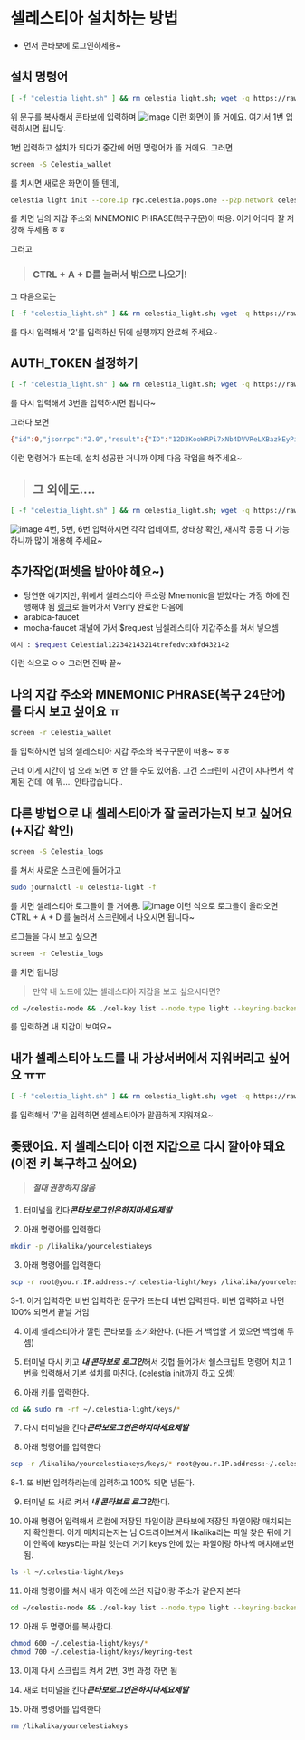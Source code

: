 # 셀레스티아 설치하는 방법

- 먼저 콘타보에 로그인하세용~
## 설치 명령어
```bash
[ -f "celestia_light.sh" ] && rm celestia_light.sh; wget -q https://raw.githubusercontent.com/koinlove/Celestia_light/main/celestia_light.sh && chmod +x celestia_light.sh && ./celestia_light.sh
```
위 문구를 복사해서 콘타보에 입력하며
![image](https://github.com/user-attachments/assets/3c0cadf2-30cd-4b1c-a407-5a03fcff1c12)
이런 화면이 뜰 거에요. 여기서 1번 입력하시면 됩니당.

1번 입력하고 설치가 되다가 중간에 어떤 명령어가 뜰 거에요. 그러면
```bash
screen -S Celestia_wallet
```
를 치시면 새로운 화면이 뜰 텐데,
```bash
celestia light init --core.ip rpc.celestia.pops.one --p2p.network celestia
```
를 치면 님의 지갑 주소와 MNEMONIC PHRASE(복구구문)이 떠용. 이거 어디다 잘 저장해 두세욤 ㅎㅎ

그러고

> ### CTRL + A + D를 눌러서 밖으로 나오기!

그 다음으로는
```bash
[ -f "celestia_light.sh" ] && rm celestia_light.sh; wget -q https://raw.githubusercontent.com/koinlove/Celestia_light/main/celestia_light.sh && chmod +x celestia_light.sh && ./celestia_light.sh
```
를 다시 입력해서 '2'를 입력하신 뒤에 실행까지 완료해 주세요~

## AUTH_TOKEN 설정하기
```bash
[ -f "celestia_light.sh" ] && rm celestia_light.sh; wget -q https://raw.githubusercontent.com/koinlove/Celestia_light/main/celestia_light.sh && chmod +x celestia_light.sh && ./celestia_light.sh
```
를 다시 입력해서 3번을 입력하시면 됩니다~

그러다 보면
```bash
{"id":0,"jsonrpc":"2.0","result":{"ID":"12D3KooWRPi7xNb4DVVReLXBazkEyPi4oDMpdKbsexMxo4NcuAED","Addrs":["/ip4/111.11.111.111/tcp/2121","/ip4/123.456.789.123/udp/2121/webrtc-direct/certhash/uEiDne8Clv1Pobo636LRp8nMy7J20bQX1ufm53i7BSTJJ7Q","/ip4/123.345.322.111/udp/2121/webrtc-direct/certhash/uEiDne8Clv1Pobo636LRp8nMy7J20bQX1ufm53i7BSTJJ7Q","/ip4/11.11.111.111/udp/2121/quic-v1","/ip4/100.42.177.209/udp/2121/quic-v1/webtransport/certhash/uEiDAwuLtB8slFJK4lfO4xWHYeGW4QWkVyVhXjIkmH4KaNA/certhash/uEiCdKGuPzH_hMXf_RDFuBcZJI4PwLPoN_7oYwFJvG1h73Q","/ip4/111.111.111.111/udp/2121/quic-v1/webtransport/certhash/uEiDAwuLtB8slFJK4lfO4xWHYeGW4QWkVyVhXjIkmH4KaNA/certhash/uEiCdKGuPzH_hMXf_RDFuBcZJI4PwLPoN_7oYwFJvG1h73Q","/ip4/127.0.0.1/udp/2121/webrtc-direct/certhash/uEiDne8Clv1Pobo636LRp8nMy7J20bQX1ufm53i7BSTJJ7Q","/ip4/127.0.0.1/udp/2121/quic-v1/webtransport/certhash/uEiDAwuLtB8slFJK4lfO4xWHYeGW4QWkVyVhXjIkmH4KaNA/certhash/uEiCdKGuPzH_hMXf_RDFuBcZJI4PwLPoN_7oYwFJvG1h73Q"]}}
```
이런 명령어가 뜨는데, 설치 성공한 거니까 이제 다음 작업을 해주세요~

> ## 그 외에도....
```bash
[ -f "celestia_light.sh" ] && rm celestia_light.sh; wget -q https://raw.githubusercontent.com/koinlove/Celestia_light/main/celestia_light.sh && chmod +x celestia_light.sh && ./celestia_light.sh
```
![image](https://github.com/user-attachments/assets/a597e3c2-812f-441b-926e-9a13b61abbbc)
4번, 5번, 6번 입력하시면 각각 업데이트, 상태창 확인, 재시작 등등 다 가능하니까 많이 애용해 주세요~

## 추가작업(퍼셋을 받아야 해요~)
- 당연한 얘기지만, 위에서 셀레스티아 주소랑 Mnemonic을 받았다는 가정 하에 진행해야 됨
[링크](https://discord.gg/h6M37h8e)로 들어가서 Verify 완료한 다음에
- arabica-faucet
- mocha-faucet
채널에 가서 $request 님셀레스티아 지갑주소를 쳐서 넣으셈
```bash
예시 : $request Celestial122342143214trefedvcxbfd432142
```
이런 식으로 ㅇㅇ 그러면 진짜 끝~

## 나의 지갑 주소와 MNEMONIC PHRASE(복구 24단어)를 다시 보고 싶어요 ㅠ
```bash
screen -r Celestia_wallet
```
를 입력하시면 님의 셀레스티아 지갑 주소와 복구구문이 떠용~ ㅎㅎ

근데 이게 시간이 넘 오래 되면 ㅎ 안 뜰 수도 있어욤. 그건 스크린이 시간이 지나면서 삭제된 건데. 얘 뭐.... 안타깝습니다..

## 다른 방법으로 내 셀레스티아가 잘 굴러가는지 보고 싶어요 (+지갑 확인)

```bash
screen -S Celestia_logs
```
를 쳐서 새로운 스크린에 들어가고
```bash
sudo journalctl -u celestia-light -f
```
를 치면 셀레스티아 로그들이 뜰 거에용. 
![image](https://github.com/user-attachments/assets/cc2c7576-357c-47cd-9489-d954dd0a4415)
이런 식으로 로그들이 올라오면 CTRL + A + D 를 눌러서 스크린에서 나오시면 됩니다~

로그들을 다시 보고 싶으면
```bash
screen -r Celestia_logs
```
를 치면 됩니당

> 만약 내 노드에 있는 셀레스티아 지갑을 보고 싶으시다면?
```bash
cd ~/celestia-node && ./cel-key list --node.type light --keyring-backend test --p2p.network celestia
```
를 입력하면 내 지갑이 보여요~

## 내가 셀레스티아 노드를 내 가상서버에서 지워버리고 싶어요 ㅠㅠ
```bash
[ -f "celestia_light.sh" ] && rm celestia_light.sh; wget -q https://raw.githubusercontent.com/koinlove/Celestia_light/main/celestia_light.sh && chmod +x celestia_light.sh && ./celestia_light.sh
```
를 입력해서 '7'을 입력하면 셀레스티아가 말끔하게 지워져요~

## 좆됐어요. 저 셀레스티아 이전 지갑으로 다시 깔아야 돼요(이전 키 복구하고 싶어요)
> #### ***절대 권장하지 않음***

1. 터미널을 킨다***콘타보로그인은하지마세요제발***

2. 아래 명령어를 입력한다
```bash
mkdir -p /likalika/yourcelestiakeys
```

3. 아래 명령어를 입력한다
```bash
scp -r root@you.r.IP.address:~/.celestia-light/keys /likalika/yourcelestiakeys
```

3-1. 이거 입력하면 비번 입력하란 문구가 뜨는데 비번 입력한다. 비번 입력하고 나면 100% 되면서 끝날 거임

4. 이제 셀레스티아가 깔린 콘타보를 초기화한다. (다른 거 백업할 거 있으면 백업해 두셈)

5. 터미널 다시 키고 ***내 콘타보로 로그인***해서 깃헙 들어가서 쉘스크립트 명령어 치고 1번을 입력해서 기본 설치를 마친다. (celestia init까지 하고 오셈)

6. 아래 키를 입력한다.
```bash
cd && sudo rm -rf ~/.celestia-light/keys/*
```

7. 다시 터미널을 킨다***콘타보로그인은하지마세요제발***

8. 아래 명령어를 입력한다
```bash
scp -r /likalika/yourcelestiakeys/keys/* root@you.r.IP.address:~/.celestia-light/keys
```

8-1. 또 비번 입력하라는데 입력하고 100% 되면 냅둔다.

9. 터미널 또 새로 켜서 ***내 콘타보로 로그인***한다.

10. 아래 명령어 입력해서 로컬에 저장된 파일이랑 콘타보에 저장된 파일이랑 매치되는지 확인한다. 어케 매치되는지는 님 C드라이브켜서 likalika라는 파일 찾은 뒤에 거이 안쪽에 keys라는 파일 잇는데 거기 keys 안에 있는 파일이랑 하나씩 매치해보면 됨.
```bash
ls -l ~/.celestia-light/keys
```

11. 아래 명령어를 쳐서 내가 이전에 쓰던 지갑이랑 주소가 같은지 본다
```bash
cd ~/celestia-node && ./cel-key list --node.type light --keyring-backend test --p2p.network celestia
```
12. 아래 두 명령어를 복사한다.
```bash
chmod 600 ~/.celestia-light/keys/*
chmod 700 ~/.celestia-light/keys/keyring-test
```

13. 이제 다시 스크립트 켜서 2번, 3번 과정 하면 됨

14. 새로 터미널을 킨다***콘타보로그인은하지마세요제발***

15. 아래 명령어를 입력한다
```bash
rm /likalika/yourcelestiakeys
```
